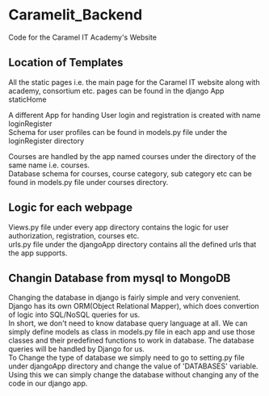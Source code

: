 # Caramelit_Backend
Code for the Caramel IT Academy's Website

## Location of Templates
All the static pages i.e. the main page for the Caramel IT website along with academy, consortium etc. pages can be found in the django App staticHome<br />

A different App for handing User login and registration is created with name loginRegister<br />
Schema for user profiles can be found in models.py file under the loginRegister directory<br />

Courses are handled by the app named courses under the directory of the same name i.e. courses.<br />
Database schema for courses, course category, sub category etc can be found in models.py file under courses directory.<br />

## Logic for each webpage
Views.py file under every app directory contains the logic for user authorization, registration, courses etc.<br />
urls.py file under the djangoApp directory contains all the defined urls that the app supports.<br />

## Changin Database from mysql to MongoDB
Changing the database in django is fairly simple and very convenient.<br />
Django has its own ORM(Object Relational Mapper), which does convertion of logic into SQL/NoSQL queries for us.<br />
In short, we don't need to know database query language at all. We can simply define models as class in models.py file in each app and use those classes and their predefined functions to work in database. The database queries will be handled by Django for us.<br />
To Change the type of database we simply need to go to setting.py file under djangoApp directory and change the value of 'DATABASES' variable.<br />
Using this we can simply change the database without changing any of the code in our django app.<br />